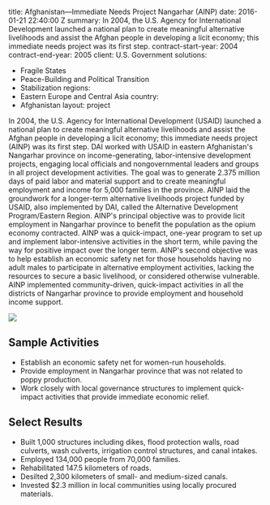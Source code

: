 
title: Afghanistan—Immediate Needs Project Nangarhar (AINP)
date: 2016-01-21 22:40:00 Z
summary: In 2004, the U.S. Agency for International Development launched a national
  plan to create meaningful alternative livelihoods and assist the Afghan people in
  developing a licit economy; this immediate needs project was its first step.
contract-start-year: 2004
contract-end-year: 2005
client: U.S. Government
solutions:
- Fragile States
- Peace-Building and Political Transition
- Stabilization
regions:
- Eastern Europe and Central Asia
country:
- Afghanistan
layout: project


In 2004, the U.S. Agency for International Development (USAID) launched a national plan to create meaningful alternative livelihoods and assist the Afghan people in developing a licit economy; this immediate needs project (AINP) was its first step. DAI worked with USAID in eastern Afghanistan's Nangarhar province on income-generating, labor-intensive development projects, engaging local officials and nongovernmental leaders and groups in all project development activities. The goal was to generate 2.375 million days of paid labor and material support and to create meaningful employment and income for 5,000 families in the province. AINP laid the groundwork for a longer-term alternative livelihoods project funded by USAID, also implemented by DAI, called the Alternative Development Program/Eastern Region. AINP's principal objective was to provide licit employment in Nangarhar province to benefit the population as the opium economy contracted. AINP was a quick-impact, one-year program to set up and implement labor-intensive activities in the short term, while paving the way for positive impact over the longer term. AINP's second objective was to help establish an economic safety net for those households having no adult males to participate in alternative employment activities, lacking the resources to secure a basic livelihood, or considered otherwise vulnerable. AINP implemented community-driven, quick-impact activities in all the districts of Nangarhar province to provide employment and household income support.

![][2]

## Sample Activities

* Establish an economic safety net for women-run households.
* Provide employment in Nangarhar province that was not related to poppy production.
* Work closely with local governance structures to implement quick-impact activities that provide immediate economic relief.

##  Select Results

* Built 1,000 structures including dikes, flood protection walls, road culverts, wash culverts, irrigation control structures, and canal intakes.
* Employed 134,000 people from 70,000 families.
* Rehabilitated 147.5 kilometers of roads.
* Desilted 2,300 kilometers of small- and medium-sized canals.
* Invested $2.3 million in local communities using locally procured materials.

[2]: https://assetify-dai.com/projects/AINP-1.jpg
